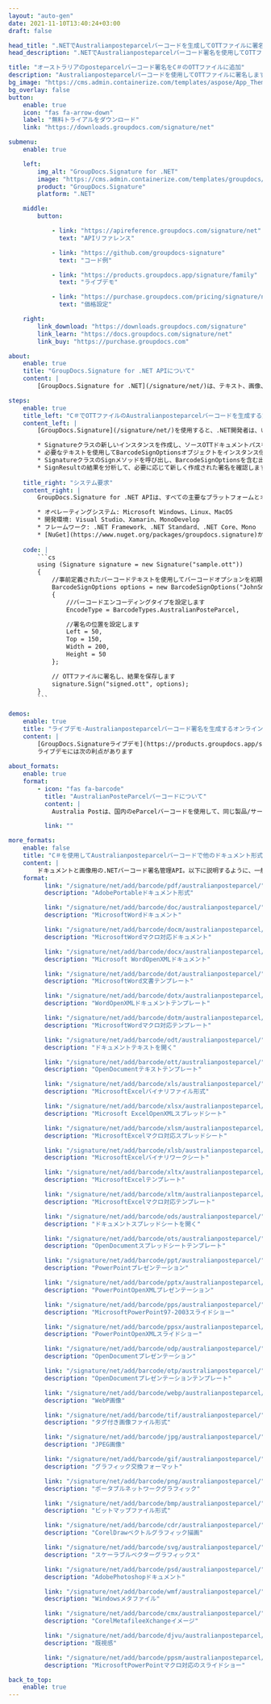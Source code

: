 ```yaml
---
layout: "auto-gen"
date: 2021-11-10T13:40:24+03:00
draft: false

head_title: ".NETでAustralianposteparcelバーコードを生成してOTTファイルに署名する|署名文書"
head_description: ".NETでAustralianposteparcelバーコード署名を使用してOTTファイルに署名する-人気のあるビジネスドキュメントや画像ファイル形式にバーコードを追加する."

title: "オーストラリアのposteparcelバーコード署名をC＃のOTTファイルに追加"
description: "Australianposteparcelバーコードを使用してOTTファイルに署名します。署名プロパティを操作し、ニーズに合ったドキュメント内で高度な署名オプションを設定します."
bg_image: "https://cms.admin.containerize.com/templates/aspose/App_Themes/V3/images/bg/header1.png"
bg_overlay: false
button:
    enable: true
    icon: "fas fa-arrow-down"
    label: "無料トライアルをダウンロード"
    link: "https://downloads.groupdocs.com/signature/net"

submenu:
    enable: true

    left:
        img_alt: "GroupDocs.Signature for .NET"
        image: "https://cms.admin.containerize.com/templates/groupdocs/images/product-logos/90x90-noborder/groupdocs-signature-net.png"
        product: "GroupDocs.Signature"
        platform: ".NET"

    middle:
        button:

            - link: "https://apireference.groupdocs.com/signature/net"
              text: "APIリファレンス"

            - link: "https://github.com/groupdocs-signature"
              text: "コード例"

            - link: "https://products.groupdocs.app/signature/family"
              text: "ライブデモ"

            - link: "https://purchase.groupdocs.com/pricing/signature/net"
              text: "価格設定"

    right:
        link_download: "https://downloads.groupdocs.com/signature"
        link_learn: "https://docs.groupdocs.com/signature/net"
        link_buy: "https://purchase.groupdocs.com"

about:
    enable: true
    title: "GroupDocs.Signature for .NET APIについて"
    content: |
        [GroupDocs.Signature for .NET](/signature/net/)は、テキスト、画像、バーコード、スタンプ、フォームフィールド、QRコード、メタデータなどのさまざまな署名タイプを使用してデジタルドキュメントに電子署名するネイティブ.NETAPIです。ユーザーは、PDF、Microsoft Word、Excelワークシート、PowerPointプレゼンテーション、Adobe Photoshop、メタファイル、および画像ファイル形式内のデジタル署名を追加、編集、検証、削除、および検索でき、必要に応じて署名プロパティをカスタマイズするための追加サポートがあります。

steps:
    enable: true
    title_left: "C＃でOTTファイルのAustralianposteparcelバーコードを生成する方法"
    content_left: |
        [GroupDocs.Signature](/signature/net/)を使用すると、.NET開発者は、いくつかの簡単な手順を実行することで、アプリケーション内のOTTファイルにAustralianposteparcelバーコードを簡単に追加できます。

        * Signatureクラスの新しいインスタンスを作成し、ソースOTTドキュメントパスをコンストラクターパラメーターとして渡します。
        * 必要なテキストを使用してBarcodeSignOptionsオブジェクトをインスタンス化し、EncodeTypeプロパティをAustralianPosteParcelに設定します。
        * SignatureクラスのSignメソッドを呼び出し、BarcodeSignOptionsを含む出力OTTファイル名を渡します。
        * SignResultの結果を分析して、必要に応じて新しく作成された署名を確認します。
        
    title_right: "システム要求"
    content_right: |
        GroupDocs.Signature for .NET APIは、すべての主要なプラットフォームとオペレーティングシステムでサポートされています。以下のコードを実行する前に、システムに次の前提条件がインストールされていることを確認してください。

        * オペレーティングシステム: Microsoft Windows、Linux、MacOS
        * 開発環境: Visual Studio、Xamarin、MonoDevelop
        * フレームワーク: .NET Framework、.NET Standard、.NET Core、Mono
        * [NuGet](https://www.nuget.org/packages/groupdocs.signature)からGroupDocs.Signaturefor.NETの最新バージョンをダウンロードします
        
    code: |
        ```cs
        using (Signature signature = new Signature("sample.ott"))
        {
            //事前定義されたバーコードテキストを使用してバーコードオプションを初期化します
            BarcodeSignOptions options = new BarcodeSignOptions("JohnSmith")
            {
                //バーコードエンコーディングタイプを設定します
                EncodeType = BarcodeTypes.AustralianPosteParcel,

                //署名の位置を設定します
                Left = 50,
                Top = 150,
                Width = 200,
                Height = 50
            };

            // OTTファイルに署名し、結果を保存します 
            signature.Sign("signed.ott", options);
        }
        ```
        
demos:
    enable: true
    title: "ライブデモ-Australianposteparcelバーコード署名を生成するオンラインアプリ"
    content: |
        [GroupDocs.Signatureライブデモ](https://products.groupdocs.app/signature/family)サイトにアクセスして、オーストラリアのposteparcelバーコードをOTTファイルに今すぐ追加してください。  
        ライブデモには次の利点があります
        
about_formats:
    enable: true
    format:
        - icon: "fas fa-barcode"
          title: "AustralianPosteParcelバーコードについて"
          content: |
            Australia Postは、国内のeParcelバーコードを使用して、同じ製品/サービスタイプの番号または商品として定義され、同じ配送先住所に委託され、同時に提出された貨物を追跡します。 

          link: ""

more_formats:
    enable: false
    title: "C＃を使用してAustralianposteparcelバーコードで他のドキュメント形式に署名する"
    content: |
        ドキュメントと画像用の.NETバーコード署名管理API。以下に説明するように、一般的なファイル形式のいくつかにバーコード署名を追加します。
    format: 
          link: "/signature/net/add/barcode/pdf/australianposteparcel/"
          description: "AdobePortableドキュメント形式"

          link: "/signature/net/add/barcode/doc/australianposteparcel/"
          description: "MicrosoftWordドキュメント"

          link: "/signature/net/add/barcode/docm/australianposteparcel/"
          description: "MicrosoftWordマクロ対応ドキュメント"

          link: "/signature/net/add/barcode/docx/australianposteparcel/"
          description: "Microsoft WordOpenXMLドキュメント"

          link: "/signature/net/add/barcode/dot/australianposteparcel/"
          description: "MicrosoftWord文書テンプレート"

          link: "/signature/net/add/barcode/dotx/australianposteparcel/"
          description: "WordOpenXMLドキュメントテンプレート"

          link: "/signature/net/add/barcode/dotm/australianposteparcel/"
          description: "MicrosoftWordマクロ対応テンプレート"       

          link: "/signature/net/add/barcode/odt/australianposteparcel/"
          description: "ドキュメントテキストを開く"

          link: "/signature/net/add/barcode/ott/australianposteparcel/"
          description: "OpenDocumentテキストテンプレート"

          link: "/signature/net/add/barcode/xls/australianposteparcel/"
          description: "MicrosoftExcelバイナリファイル形式"

          link: "/signature/net/add/barcode/xlsx/australianposteparcel/"
          description: "Microsoft ExcelOpenXMLスプレッドシート"

          link: "/signature/net/add/barcode/xlsm/australianposteparcel/"
          description: "MicrosoftExcelマクロ対応スプレッドシート"

          link: "/signature/net/add/barcode/xlsb/australianposteparcel/"
          description: "MicrosoftExcelバイナリワークシート"

          link: "/signature/net/add/barcode/xltx/australianposteparcel/"
          description: "MicrosoftExcelテンプレート"

          link: "/signature/net/add/barcode/xltm/australianposteparcel/"
          description: "MicrosoftExcelマクロ対応テンプレート"

          link: "/signature/net/add/barcode/ods/australianposteparcel/"
          description: "ドキュメントスプレッドシートを開く"

          link: "/signature/net/add/barcode/ots/australianposteparcel/"
          description: "OpenDocumentスプレッドシートテンプレート"

          link: "/signature/net/add/barcode/ppt/australianposteparcel/"
          description: "PowerPointプレゼンテーション"

          link: "/signature/net/add/barcode/pptx/australianposteparcel/"
          description: "PowerPointOpenXMLプレゼンテーション"

          link: "/signature/net/add/barcode/pps/australianposteparcel/"
          description: "MicrosoftPowerPoint97-2003スライドショー"

          link: "/signature/net/add/barcode/ppsx/australianposteparcel/"
          description: "PowerPointOpenXMLスライドショー"                              

          link: "/signature/net/add/barcode/odp/australianposteparcel/"
          description: "OpenDocumentプレゼンテーション"

          link: "/signature/net/add/barcode/otp/australianposteparcel/"
          description: "OpenDocumentプレゼンテーションテンプレート"

          link: "/signature/net/add/barcode/webp/australianposteparcel/"
          description: "WebP画像"

          link: "/signature/net/add/barcode/tif/australianposteparcel/"
          description: "タグ付き画像ファイル形式"

          link: "/signature/net/add/barcode/jpg/australianposteparcel/"
          description: "JPEG画像"

          link: "/signature/net/add/barcode/gif/australianposteparcel/"
          description: "グラフィック交換フォーマット"

          link: "/signature/net/add/barcode/png/australianposteparcel/"
          description: "ポータブルネットワークグラフィック"

          link: "/signature/net/add/barcode/bmp/australianposteparcel/"
          description: "ビットマップファイル形式"

          link: "/signature/net/add/barcode/cdr/australianposteparcel/"
          description: "CorelDrawベクトルグラフィック描画"

          link: "/signature/net/add/barcode/svg/australianposteparcel/"
          description: "スケーラブルベクターグラフィックス"

          link: "/signature/net/add/barcode/psd/australianposteparcel/"
          description: "AdobePhotoshopドキュメント"

          link: "/signature/net/add/barcode/wmf/australianposteparcel/"
          description: "Windowsメタファイル"        

          link: "/signature/net/add/barcode/cmx/australianposteparcel/"
          description: "CorelMetafileeXchangeイメージ"

          link: "/signature/net/add/barcode/djvu/australianposteparcel/"
          description: "既視感"

          link: "/signature/net/add/barcode/ppsm/australianposteparcel/"
          description: "MicrosoftPowerPointマクロ対応のスライドショー"

back_to_top:
    enable: true
---
```

